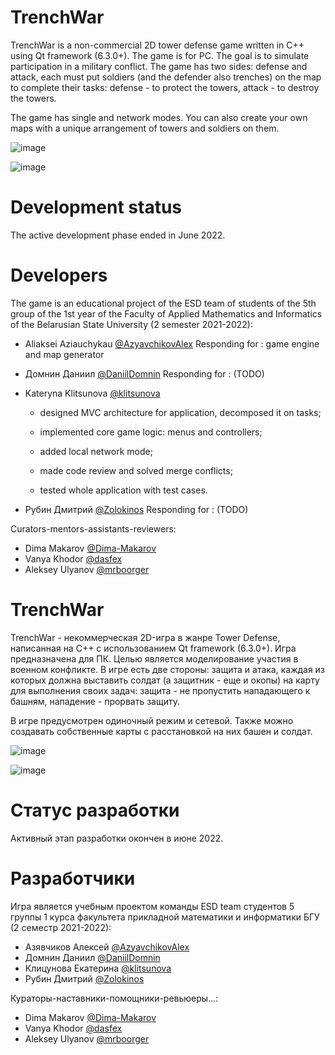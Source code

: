 # TrenchWar
TrenchWar is a non-commercial 2D tower defense game written in C++ using Qt framework (6.3.0+). The game is for PC.
The goal is to simulate participation in a military conflict. The game has two sides: defense and attack, each must put soldiers (and the defender also trenches) on the map to complete their tasks: defense - to protect the towers, attack - to destroy the towers.

The game has single and network modes. 
You can also create your own maps with a unique arrangement of towers and soldiers on them.

![image](https://user-images.githubusercontent.com/42552868/171910014-27ae1081-b93e-4813-b23b-7b39ad2d0de8.png)

![image](https://user-images.githubusercontent.com/42552868/171911264-4f014f62-8c9f-4ac5-bc6f-0b1c843a205a.png)

# Development status

The active development phase ended in June 2022.

# Developers

The game is an educational project of the ESD team of students of the 5th group of the 1st year of the Faculty of Applied Mathematics and Informatics of the Belarusian State University (2 semester 2021-2022):
+ Aliaksei Aziauchykau <a href = "https://github.com/AzyavchikovAlex">@AzyavchikovAlex</a>
Responding for : game engine and map generator
+ Домнин Даниил <a href = "https://github.com/DaniilDomnin">@DaniilDomnin</a>
Responding for : (TODO)
+ Kateryna Klitsunova <a href = "https://github.com/klitsunova">@klitsunova</a>
    
    - designed MVC architecture for application, decomposed it on tasks;
    
    - implemented core game logic: menus and controllers;
    
    - added local network mode;
    
    - made code review and solved merge conflicts;
    
    - tested whole application with test cases.
    
+ Рубин Дмитрий <a href = "https://github.com/Zolokinos">@Zolokinos</a>
Responding for : (TODO)

Curators-mentors-assistants-reviewers:

+ Dima Makarov <a href = "https://github.com/Dima-Makarov">@Dima-Makarov</a>
+ Vanya Khodor <a href = "https://github.com/dasfex">@dasfex</a>
+ Aleksey Ulyanov <a href = "https://github.com/mrboorger">@mrboorger</a>



# TrenchWar
TrenchWar - некоммерческая 2D-игра в жанре Tower Defense, написанная на C++ с использованием Qt framework (6.3.0+). Игра предназначена для ПК. 
Целью является моделирование участия в военном конфликте. В игре есть две стороны: защита и атака, каждая из которых должна выставить солдат (а защитник - еще и окопы) на карту для выполнения своих задач: защита - не пропустить нападающего к башням, нападение - прорвать защиту. 

В игре предусмотрен одиночный режим и сетевой. Также можно создавать собственные карты с расстановкой на них башен и солдат.

![image](https://user-images.githubusercontent.com/42552868/171910014-27ae1081-b93e-4813-b23b-7b39ad2d0de8.png)

![image](https://user-images.githubusercontent.com/42552868/171911264-4f014f62-8c9f-4ac5-bc6f-0b1c843a205a.png)

# Статус разработки

Активный этап разработки окончен в июне 2022.

# Разработчики

Игра является учебным проектом команды ESD team студентов 5 группы 1 курса факультета прикладной математики и информатики БГУ (2 семестр 2021-2022):

+ Азявчиков Алексей <a href = "https://github.com/AzyavchikovAlex">@AzyavchikovAlex</a>
+ Домнин Даниил <a href = "https://github.com/DaniilDomnin">@DaniilDomnin</a>
+ Клицунова Екатерина <a href = "https://github.com/klitsunova">@klitsunova</a>
+ Рубин Дмитрий <a href = "https://github.com/Zolokinos">@Zolokinos</a>

Кураторы-наставники-помощники-ревьюеры...:

+ Dima Makarov <a href = "https://github.com/Dima-Makarov">@Dima-Makarov</a>
+ Vanya Khodor <a href = "https://github.com/dasfex">@dasfex</a>
+ Aleksey Ulyanov <a href = "https://github.com/mrboorger">@mrboorger</a>


